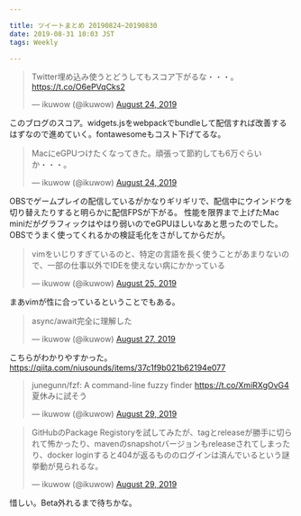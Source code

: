 ```yaml
---

title: ツイートまとめ 20190824~20190830
date: 2019-08-31 10:03 JST
tags: Weekly

---
```



<blockquote class="twitter-tweet"><p lang="ja" dir="ltr">Twitter埋め込み使うとどうしてもスコア下がるな・・・。 <a href="https://t.co/O6ePVqCks2">https://t.co/O6ePVqCks2</a></p>&mdash; ikuwow (@ikuwow) <a href="https://twitter.com/ikuwow/status/1165130609473155073?ref_src=twsrc%5Etfw">August 24, 2019</a></blockquote> <script async src="https://platform.twitter.com/widgets.js" charset="utf-8"></script>

このブログのスコア。widgets.jsをwebpackでbundleして配信すれば改善するはずなので進めていく。fontawesomeもコスト下げてるな。

<blockquote class="twitter-tweet"><p lang="ja" dir="ltr">MacにeGPUつけたくなってきた。頑張って節約しても6万ぐらいか・・・。</p>&mdash; ikuwow (@ikuwow) <a href="https://twitter.com/ikuwow/status/1165184263114739712?ref_src=twsrc%5Etfw">August 24, 2019</a></blockquote> <script async src="https://platform.twitter.com/widgets.js" charset="utf-8"></script>

OBSでゲームプレイの配信しているがかなりギリギリで、配信中にウインドウを切り替えたりすると明らかに配信FPSが下がる。
性能を限界まで上げたMac miniだがグラフィックはやはり弱いのでeGPUほしいなあと思ったのでした。OBSでうまく使ってくれるかの検証毛化をさがしてからだが。

<blockquote class="twitter-tweet"><p lang="ja" dir="ltr">vimをいじりすぎているのと、特定の言語を長く使うことがあまりないので、一部の仕事以外でIDEを使えない病にかかっている</p>&mdash; ikuwow (@ikuwow) <a href="https://twitter.com/ikuwow/status/1165422507723116546?ref_src=twsrc%5Etfw">August 25, 2019</a></blockquote> <script async src="https://platform.twitter.com/widgets.js" charset="utf-8"></script>

まあvimが性に合っているということでもある。

<blockquote class="twitter-tweet"><p lang="ja" dir="ltr">async/await完全に理解した</p>&mdash; ikuwow (@ikuwow) <a href="https://twitter.com/ikuwow/status/1166344930542800896?ref_src=twsrc%5Etfw">August 27, 2019</a></blockquote> <script async src="https://platform.twitter.com/widgets.js" charset="utf-8"></script>

こちらがわかりやすかった。
https://qiita.com/niusounds/items/37c1f9b021b62194e077

<blockquote class="twitter-tweet"><p lang="ja" dir="ltr">junegunn/fzf: A command-line fuzzy finder <a href="https://t.co/XmiRXgOvG4">https://t.co/XmiRXgOvG4</a> 夏休みに試そう</p>&mdash; ikuwow (@ikuwow) <a href="https://twitter.com/ikuwow/status/1166965494273822720?ref_src=twsrc%5Etfw">August 29, 2019</a></blockquote> <script async src="https://platform.twitter.com/widgets.js" charset="utf-8"></script>

<blockquote class="twitter-tweet"><p lang="ja" dir="ltr">GitHubのPackage Registoryを試してみたが、tagとreleaseが勝手に切られて怖かったり、mavenのsnapshotバージョンもreleaseされてしまったり、docker loginすると404が返るもののログインは済んでいるという謎挙動が見られるな。</p>&mdash; ikuwow (@ikuwow) <a href="https://twitter.com/ikuwow/status/1167003436711198725?ref_src=twsrc%5Etfw">August 29, 2019</a></blockquote> <script async src="https://platform.twitter.com/widgets.js" charset="utf-8"></script>
惜しい。Beta外れるまで待ちかな。
